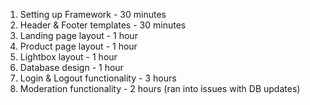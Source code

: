 1. Setting up Framework         - 30 minutes
2. Header & Footer templates    - 30 minutes
3. Landing page layout          - 1 hour
4. Product page layout          - 1 hour
5. Lightbox layout              - 1 hour
6. Database design              - 1 hour
7. Login & Logout functionality - 3 hours
8. Moderation functionality     - 2 hours (ran into issues with DB updates)
